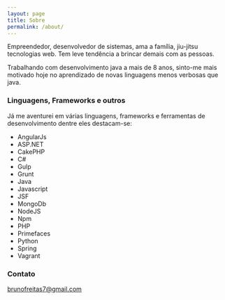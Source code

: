 ```yaml
---
layout: page
title: Sobre
permalink: /about/
---
```


Empreendedor, desenvolvedor de sistemas, ama a família, jiu-jitsu tecnologias web. Tem leve tendência a brincar demais com as pessoas.

Trabalhando com desenvolvimento java a mais de 8 anos, sinto-me mais motivado hoje no aprendizado de novas linguagens menos verbosas que java.

### Linguagens, Frameworks e outros

Já me aventurei em várias linguagens, frameworks e ferramentas de desenvolvimento dentre eles destacam-se:

+ AngularJs
+ ASP.NET
+ CakePHP
+ C#
+ Gulp
+ Grunt
+ Java
+ Javascript
+ JSF
+ MongoDb
+ NodeJS
+ Npm
+ PHP
+ Primefaces
+ Python
+ Spring
+ Vagrant

### Contato

[brunofreitas7@gmail.com](mailto:brunofreitas7@gmail.com)
